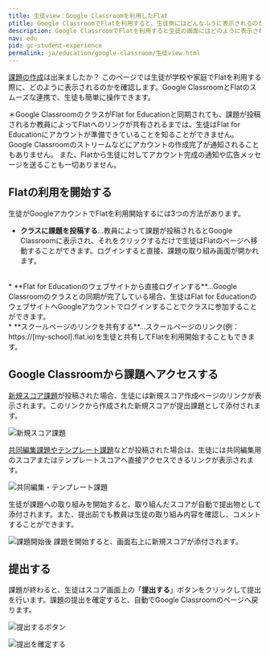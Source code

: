 ```yaml
---
title: 生徒view：Google Classroomを利用したFlat
ptitle: Google ClassroomでFlatを利用すると、生徒側にはどんなふうに表示されるのか見てみましょう。
description: Google ClassroomでFlatを利用すると生徒の画面にはどのように表示されるのか、このページで確認してみましょう。
nav: edu
pid: gc-student-experience
permalink: ja/education/google-classroom/生徒view.html
---
```


[課題の作成](/help/ja/education/google-classroom/課題の作成.html)は出来ましたか？
このページでは生徒が学校や家庭でFlatを利用する際に、どのように表示されるのかを確認します。Google ClassroomとFlatのスムーズな連携で、生徒も簡単に操作できます。

＊Google ClassroomのクラスがFlat for Educationと同期されても、課題が投稿されるか教員によってFlatへのリンクが共有されるまでは、生徒はFlat for Educationにアカウントが準備できていることを知ることができません。Google Classroomのストリームなどにアカウントの作成完了が通知されることもありません。
また、Flatから生徒に対してアカウント完成の通知や広告メッセージを送ることも一切ありません。


## Flatの利用を開始する

生徒がGoogleアカウントでFlatを利用開始するには3つの方法があります。

* **クラスに課題を投稿する**…教員によって課題が投稿されるとGoogle Classroomに表示され、それをクリックするだけで生徒はFlatのページへ移動することができます。ログインすると直接、課題の取り組み画面が開かれます。
<br>
* **Flat for Educationのウェブサイトから直接ログインする**…Google Classroomのクラスとの同期が完了している場合、生徒はFlat for EducationのウェブサイトへGoogleアカウントでログインすることでクラスに参加することができます。
<br>
* **スクールページのリンクを共有する**…スクールページのリンク(例：https://[my-school].flat.io)を生徒と共有してFlatを利用開始することもできます。
<br>

## Google Classroomから課題へアクセスする

[新規スコア課題](/help/ja/education/google-classroom/課題の作成.html)が投稿された場合、生徒には新規スコア作成ページのリンクが表示されます。このリンクから作成された新規スコアが提出課題として添付されます。

![新規スコア課題](/help/assets/img/edu-ja/gc-stream-assignment-newscore.png)

[共同編集課題やテンプレート課題](/help/ja/education/google-classroom/課題の作成.html)などが投稿された場合は、生徒には共同編集用のスコアまたはテンプレートスコアへ直接アクセスできるリンクが表示されます。

![共同編集・テンプレート課題](/help/assets/img/edu-ja/gc-stream-assignment-tpl.png)

生徒が課題への取り組みを開始すると、取り組んだスコアが自動で提出物として添付されます。また、提出前でも教員は生徒の取り組み内容を確認し、コメントすることができます。

![課題開始後](/help/assets/img/edu-ja/gc-stream-assignment-started.png)
課題を開始すると、画面右上に新規スコアが添付されます。
<br>

## 提出する

課題が終わると、生徒はスコア画面上の「**提出する**」ボタンをクリックして提出を行います。課題の提出を確定すると、自動でGoogle Classroomのページへ戻ります。

![提出するボタン](/help/assets/img/edu-ja/editor-title-turnin.png)

![提出を確定する](/help/assets/img/edu-ja/editor-dialog-turnin.png)